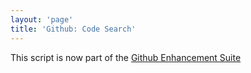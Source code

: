 ```yaml
---
layout: 'page'
title: 'Github: Code Search'
---
```


This script is now part of the
[Github Enhancement Suite](http://github.com/skratchdot/github-enhancement-suite)

